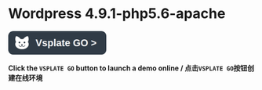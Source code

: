 # Wordpress 4.9.1-php5.6-apache

<a href="https://www.vsplate.com/?docker-compose=https://github.com/vsplate/dcenvs/wordpress/4.9.1-php5.6-apache"><img alt="VSPLATE GO" src="https://raw.githubusercontent.com/vsplate/images/master/vsgo_btn.png" width="200px"></a>

**Click the `VSPLATE GO` button to launch a demo online / 点击`VSPLATE GO`按钮创建在线环境**